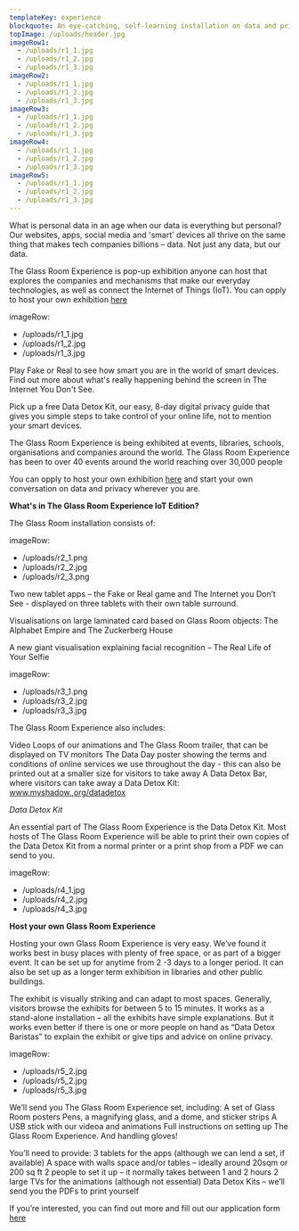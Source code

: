 ```yaml
---
templateKey: experience
blockquote: An eye-catching, self-learning installation on data and privacy you can easily set up and host for your own event, organisation or space. What is personal data in an age when our data is everything but personal? Our websites, apps, social media and 'smart' devices all thrive on the same thing that makes tech companies billions – data. Not just any data, but our data.
topImage: /uploads/header.jpg
imageRow1:
  - /uploads/r1_1.jpg
  - /uploads/r1_2.jpg
  - /uploads/r1_3.jpg
imageRow2:
  - /uploads/r1_1.jpg
  - /uploads/r1_2.jpg
  - /uploads/r1_3.jpg
imageRow3:
  - /uploads/r1_1.jpg
  - /uploads/r1_2.jpg
  - /uploads/r1_3.jpg
imageRow4:
  - /uploads/r1_1.jpg
  - /uploads/r1_2.jpg
  - /uploads/r1_3.jpg
imageRow5:
  - /uploads/r1_1.jpg
  - /uploads/r1_2.jpg
  - /uploads/r1_3.jpg
---
```


What is personal data in an age when our data is everything but personal? Our websites, apps, social media and 'smart' devices all thrive on the same thing that makes tech companies billions – data. Not just any data, but our data.

The Glass Room Experience is pop-up exhibition anyone can host that explores the companies and mechanisms that make our everyday technologies, as well as connect the Internet of Things (IoT).  You can opply to host your own exhibition [here](https://lime.ttc.io/index.php/827633?lang=en)

imageRow:
  - /uploads/r1_1.jpg
  - /uploads/r1_2.jpg
  - /uploads/r1_3.jpg

Play Fake or Real to see how smart you are in the world of smart devices. Find out more about what's really happening behind the screen in The Internet You Don't See.

Pick up a free Data Detox Kit, our easy, 8-day digital privacy guide that gives you simple steps to take control of your online life, not to mention your smart devices.

The Glass Room Experience is being exhibited at events, libraries, schools, organisations and companies around the world. The Glass Room Experience has been to over 40 events around the world reaching over 30,000 people

You can opply to host your own exhibition [here](https://lime.ttc.io/index.php/827633?lang=en) and start your own conversation on data and privacy wherever you are.



**What's in The Glass Room Experience IoT Edition?**

The Glass Room installation consists of:

imageRow:
  - /uploads/r2_1.png
  - /uploads/r2_2.jpg
  - /uploads/r2_3.png

Two new tablet apps – the Fake or Real game and The Internet you Don’t See - displayed on three tablets with their own table surround.

Visualisations on large laminated card based on Glass Room objects: The Alphabet Empire and The Zuckerberg House

A new giant visualisation explaining facial recognition – The Real Life of Your Selfie

imageRow:
  - /uploads/r3_1.png
  - /uploads/r3_2.jpg
  - /uploads/r3_3.jpg

The Glass Room Experience also includes:

Video Loops of our animations and  The Glass Room trailer, that can be displayed on TV monitors
The Data Day poster showing the terms and conditions of online services we use throughout the day - this can also be printed out at a smaller size for visitors to take away
A Data Detox Bar, where visitors can take away a Data Detox Kit: www.myshadow.,org/datadetox


*Data Detox Kit*

An essential part of The Glass Room Experience is the Data Detox Kit. Most hosts of The Glass Room Experience will be able to print their own copies of the Data Detox Kit from a normal printer or a print shop from a PDF we can send to you.

imageRow:
  - /uploads/r4_1.jpg
  - /uploads/r4_2.jpg
  - /uploads/r4_3.jpg


**Host your own Glass Room Experience**

Hosting your own Glass Room Experience is very easy. We’ve found it works best in busy places with plenty of free space, or as part of a bigger event. It can be set up for anytime from 2 -3 days to a longer period. It can also be set up as a longer term exhibition in libraries and other public buildings.

The exhibit is visually striking and can adapt to most spaces. Generally, visitors browse the exhibits for between 5 to 15 minutes. It works as a stand-alone installation – all the exhibits have simple explanations. But it works even better if there is one or more people on hand as  “Data Detox Baristas” to explain the exhibit or give tips and advice on online privacy.

imageRow:
  - /uploads/r5_2.jpg
  - /uploads/r5_2.jpg
  - /uploads/r5_3.jpg

We’ll send you The Glass Room Experience set, including:
A set of Glass Room posters
Pens, a magnifying glass, and a dome, and sticker strips
A USB stick with our videoa and animations
Full instructions on setting up The Glass Room Experience. And handling gloves!

You’ll need to provide:
3 tablets for the apps (although we can lend a set, if available)
A space with walls space and/or tables – ideally around 20sqm or 200 sq ft
2 people to set it up – it normally takes between 1 and 2 hours
2 large TVs for the animations (although not essential)
Data Detox Kits – we’ll send you the PDFs to print yourself

If you’re interested, you can find out more and fill out our application form [here](https://lime.ttc.io/index.php/827633?lang=en)
